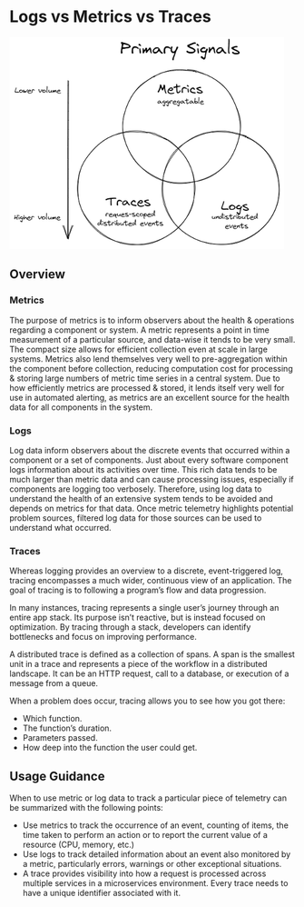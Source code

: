 # Logs vs Metrics vs Traces

![Signals](./images/signals.png)

## Overview

### Metrics

The purpose of metrics is to inform observers about the health & operations regarding a component or system. A metric represents a point in time measurement of a particular source, and data-wise it tends to be very small. The compact size allows for efficient collection even at scale in large systems. Metrics also lend themselves very well to pre-aggregation within the component before collection, reducing computation cost for processing & storing large numbers of metric time series in a central system. Due to how efficiently metrics are processed & stored, it lends itself very well for use in automated alerting, as metrics are an excellent source for the health data for all components in the system.

### Logs

Log data inform observers about the discrete events that occurred within a component or a set of components. Just about every software component logs information about its activities over time. This rich data tends to be much larger than metric data and can cause processing issues, especially if components are logging too verbosely. Therefore, using log data to understand the health of an extensive system tends to be avoided and depends on metrics for that data. Once metric telemetry highlights potential problem sources, filtered log data for those sources can be used to understand what occurred.

### Traces

Whereas logging provides an overview to a discrete, event-triggered log, tracing encompasses a much wider, continuous view of an application. The goal of tracing is to following a program’s flow and data progression.

In many instances, tracing represents a single user’s journey through an entire app stack. Its purpose isn’t reactive, but is instead focused on optimization. By tracing through a stack, developers can identify bottlenecks and focus on improving performance.

A distributed trace is defined as a collection of spans. A span is the smallest unit in a trace and represents a piece of the workflow in a distributed landscape. It can be an HTTP request, call to a database, or execution of a message from a queue.

When a problem does occur, tracing allows you to see how you got there:

* Which function.
* The function’s duration.
* Parameters passed.
* How deep into the function the user could get.

## Usage Guidance

When to use metric or log data to track a particular piece of telemetry can be summarized with the following points:

* Use metrics to track the occurrence of an event, counting of items, the time taken to perform an action or to report the current value of a resource (CPU, memory, etc.)
* Use logs to track detailed information about an event also monitored by a metric, particularly errors, warnings or other exceptional situations.
* A trace provides visibility into how a request is processed across multiple services in a microservices environment. Every trace needs to have a unique identifier associated with it.
